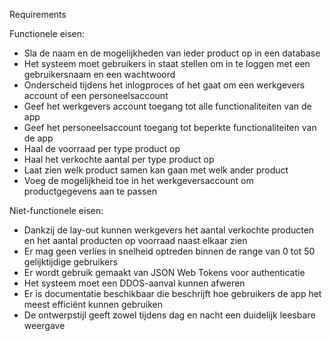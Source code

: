 Requirements

Functionele eisen:

- Sla de naam en de mogelijkheden van ieder product op in een database
- Het systeem moet gebruikers in staat stellen om in te loggen met een gebruikersnaam en een wachtwoord
- Onderscheid tijdens het inlogproces of het gaat om een werkgevers account of een personeelsaccount
- Geef het werkgevers account toegang tot alle functionaliteiten van de app
- Geef het personeelsaccount toegang tot beperkte functionaliteiten van de app
- Haal de voorraad per type product op
- Haal het verkochte aantal per type product op
- Laat zien welk product samen kan gaan met welk ander product
- Voeg de mogelijkheid toe in het werkgeversaccount om productgegevens aan te passen

Niet-functionele eisen:

- Dankzij de lay-out kunnen werkgevers het aantal verkochte producten en het aantal producten op voorraad naast elkaar zien
- Er mag geen verlies in snelheid optreden binnen de range van 0 tot 50 gelijktijdige gebruikers
- Er wordt gebruik gemaakt van JSON Web Tokens voor authenticatie
- Het systeem moet een DDOS-aanval kunnen afweren
- Er is documentatie beschikbaar die beschrijft hoe gebruikers de app het meest efficiënt kunnen gebruiken
- De ontwerpstijl geeft zowel tijdens dag en nacht een duidelijk leesbare weergave